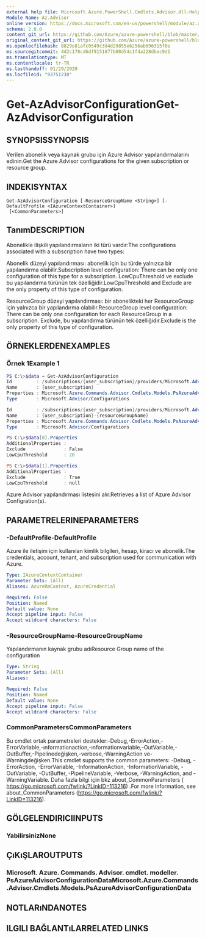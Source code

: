 ```yaml
---
external help file: Microsoft.Azure.PowerShell.Cmdlets.Advisor.dll-Help.xml
Module Name: Az.Advisor
online version: https://docs.microsoft.com/en-us/powershell/module/az.advisor/get-azadvisorconfiguration
schema: 2.0.0
content_git_url: https://github.com/Azure/azure-powershell/blob/master/src/Advisor/Advisor/help/Get-AzAdvisorConfiguration.md
original_content_git_url: https://github.com/Azure/azure-powershell/blob/master/src/Advisor/Advisor/help/Get-AzAdvisorConfiguration.md
ms.openlocfilehash: 8829e81afc0549c3d4d29855e6256ab696315f0e
ms.sourcegitcommit: 4d2c178cd6df9151877b08d54c1f4a228dbec9d1
ms.translationtype: MT
ms.contentlocale: tr-TR
ms.lasthandoff: 01/29/2020
ms.locfileid: "93751238"
---
```

# <span data-ttu-id="d4f2e-101">Get-AzAdvisorConfiguration</span><span class="sxs-lookup"><span data-stu-id="d4f2e-101">Get-AzAdvisorConfiguration</span></span>

## <span data-ttu-id="d4f2e-102">SYNOPSIS</span><span class="sxs-lookup"><span data-stu-id="d4f2e-102">SYNOPSIS</span></span>
<span data-ttu-id="d4f2e-103">Verilen abonelik veya kaynak grubu için Azure Advisor yapılandırmalarını edinin.</span><span class="sxs-lookup"><span data-stu-id="d4f2e-103">Get the Azure Advisor configurations for the given subscription or resource group.</span></span>

## <span data-ttu-id="d4f2e-104">INDEKI</span><span class="sxs-lookup"><span data-stu-id="d4f2e-104">SYNTAX</span></span>

```
Get-AzAdvisorConfiguration [-ResourceGroupName <String>] [-DefaultProfile <IAzureContextContainer>]
 [<CommonParameters>]
```

## <span data-ttu-id="d4f2e-105">Tanım</span><span class="sxs-lookup"><span data-stu-id="d4f2e-105">DESCRIPTION</span></span>
<span data-ttu-id="d4f2e-106">Abonelikle ilişkili yapılandırmaların iki türü vardır:</span><span class="sxs-lookup"><span data-stu-id="d4f2e-106">The configurations associated with a subscription have two types:</span></span>

<span data-ttu-id="d4f2e-107">Abonelik düzeyi yapılandırması: abonelik için bu türde yalnızca bir yapılandırma olabilir.</span><span class="sxs-lookup"><span data-stu-id="d4f2e-107">Subscription level configuration: There can be only one configuration of this type for a subscription.</span></span> <span data-ttu-id="d4f2e-108">LowCpuThreshold ve exclude bu yapılandırma türünün tek özelliğidir.</span><span class="sxs-lookup"><span data-stu-id="d4f2e-108">LowCpuThreshold and Exclude are the only property of this type of configuration.</span></span>

<span data-ttu-id="d4f2e-109">ResourceGroup düzeyi yapılandırması: bir abonelikteki her ResourceGroup için yalnızca bir yapılandırma olabilir.</span><span class="sxs-lookup"><span data-stu-id="d4f2e-109">ResourceGroup level configuration: There can be only one configuration for each ResourceGroup in a subscription.</span></span> <span data-ttu-id="d4f2e-110">Exclude, bu yapılandırma türünün tek özelliğidir.</span><span class="sxs-lookup"><span data-stu-id="d4f2e-110">Exclude is the only property of this type of configuration.</span></span>

## <span data-ttu-id="d4f2e-111">ÖRNEKLERDEN</span><span class="sxs-lookup"><span data-stu-id="d4f2e-111">EXAMPLES</span></span>

### <span data-ttu-id="d4f2e-112">Örnek 1</span><span class="sxs-lookup"><span data-stu-id="d4f2e-112">Example 1</span></span>
```powershell
PS C:\>$data = Get-AzAdvisorConfiguration
Id         : /subscriptions/{user_subscription}/providers/Microsoft.Advisor/configurations/{user_subscription}
Name       : {user_subscription}
Properties : Microsoft.Azure.Commands.Advisor.Cmdlets.Models.PsAzureAdvisorConfigurationProperties
Type       : Microsoft.Advisor/Configurations

Id         : /subscriptions/{user_subscription}/providers/Microsoft.Advisor/configurations/{user_subscription}-{resourceGroupName}
Name       : {user_subscription}-{resourceGroupName}
Properties : Microsoft.Azure.Commands.Advisor.Cmdlets.Models.PsAzureAdvisorConfigurationProperties
Type       : Microsoft.Advisor/Configurations

PS C:\>$data[0].Properties
AdditionalProperties :
Exclude              : False
LowCpuThreshold      : 20

PS C:\>$data[1].Properties
AdditionalProperties :
Exclude              : True
LowCpuThreshold      : null

```
<span data-ttu-id="d4f2e-113">Azure Advisor yapılandırması listesini alır.</span><span class="sxs-lookup"><span data-stu-id="d4f2e-113">Retrieves a list of Azure Advisor Configration(s).</span></span>

## <span data-ttu-id="d4f2e-114">PARAMETRELERINE</span><span class="sxs-lookup"><span data-stu-id="d4f2e-114">PARAMETERS</span></span>

### <span data-ttu-id="d4f2e-115">-DefaultProfile</span><span class="sxs-lookup"><span data-stu-id="d4f2e-115">-DefaultProfile</span></span>
<span data-ttu-id="d4f2e-116">Azure ile iletişim için kullanılan kimlik bilgileri, hesap, kiracı ve abonelik.</span><span class="sxs-lookup"><span data-stu-id="d4f2e-116">The credentials, account, tenant, and subscription used for communication with Azure.</span></span>

```yaml
Type: IAzureContextContainer
Parameter Sets: (All)
Aliases: AzureRmContext, AzureCredential

Required: False
Position: Named
Default value: None
Accept pipeline input: False
Accept wildcard characters: False
```

### <span data-ttu-id="d4f2e-117">-ResourceGroupName</span><span class="sxs-lookup"><span data-stu-id="d4f2e-117">-ResourceGroupName</span></span>
<span data-ttu-id="d4f2e-118">Yapılandırmanın kaynak grubu adı</span><span class="sxs-lookup"><span data-stu-id="d4f2e-118">Resource Group name of the configuration</span></span>

```yaml
Type: String
Parameter Sets: (All)
Aliases:

Required: False
Position: Named
Default value: None
Accept pipeline input: False
Accept wildcard characters: False
```

### <span data-ttu-id="d4f2e-119">CommonParameters</span><span class="sxs-lookup"><span data-stu-id="d4f2e-119">CommonParameters</span></span>
<span data-ttu-id="d4f2e-120">Bu cmdlet ortak parametreleri destekler:-Debug,-ErrorAction,-ErrorVariable,-ınformationaction,-ınformationvariable,-OutVariable,-OutBuffer,-Pipelinedeğişken,-verbose,-WarningAction ve-Warningdeğişken.</span><span class="sxs-lookup"><span data-stu-id="d4f2e-120">This cmdlet supports the common parameters: -Debug, -ErrorAction, -ErrorVariable, -InformationAction, -InformationVariable, -OutVariable, -OutBuffer, -PipelineVariable, -Verbose, -WarningAction, and -WarningVariable.</span></span>
<span data-ttu-id="d4f2e-121">Daha fazla bilgi için bkz about_CommonParameters ( https://go.microsoft.com/fwlink/?LinkID=113216) .</span><span class="sxs-lookup"><span data-stu-id="d4f2e-121">For more information, see about_CommonParameters (https://go.microsoft.com/fwlink/?LinkID=113216).</span></span>

## <span data-ttu-id="d4f2e-122">GÖLGELENDIRICI</span><span class="sxs-lookup"><span data-stu-id="d4f2e-122">INPUTS</span></span>

### <span data-ttu-id="d4f2e-123">Yabilirsiniz</span><span class="sxs-lookup"><span data-stu-id="d4f2e-123">None</span></span>

## <span data-ttu-id="d4f2e-124">ÇıKıŞLAR</span><span class="sxs-lookup"><span data-stu-id="d4f2e-124">OUTPUTS</span></span>

### <span data-ttu-id="d4f2e-125">Microsoft. Azure. Commands. Advisor. cmdlet. modeller. PsAzureAdvisorConfigurationData</span><span class="sxs-lookup"><span data-stu-id="d4f2e-125">Microsoft.Azure.Commands.Advisor.Cmdlets.Models.PsAzureAdvisorConfigurationData</span></span>

## <span data-ttu-id="d4f2e-126">NOTLARıNDA</span><span class="sxs-lookup"><span data-stu-id="d4f2e-126">NOTES</span></span>

## <span data-ttu-id="d4f2e-127">ILGILI BAĞLANTıLAR</span><span class="sxs-lookup"><span data-stu-id="d4f2e-127">RELATED LINKS</span></span>
